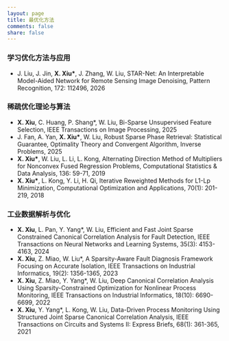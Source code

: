 ```yaml
---
layout: page
title: 最优化方法
comments: false
share: false
---
```


### 学习优化方法与应用 

* J. Liu, J. Jin, <b>X. Xiu*</b>, J. Zhang, W. Liu, STAR-Net: An Interpretable Model-Aided Network for Remote Sensing Image Denoising, Pattern Recognition, 172: 112496, 2026 <br>




### 稀疏优化理论与算法

* <b>X. Xiu</b>, C. Huang, P. Shang*, W. Liu, Bi-Sparse Unsupervised Feature Selection, IEEE Transactions on Image Processing, 2025  <br>
* J. Fan, A. Yan, <b>X. Xiu*</b>, W. Liu, Robust Sparse Phase Retrieval: Statistical Guarantee, Optimality Theory and Convergent Algorithm, Inverse Problems, 2025 <br>
* <b>X. Xiu*</b>, W. Liu, L. Li, L. Kong, Alternating Direction Method of Multipliers for Nonconvex Fused Regression Problems, Computational Statistics & Data Analysis, 136: 59-71, 2019 <br>
* <b>X. Xiu*</b>, L. Kong, Y. Li, H. Qi, Iterative Reweighted Methods for L1-Lp Minimization, Computational Optimization and Applications, 70(1): 201-219, 2018 <br>



### 工业数据解析与优化

* <b>X. Xiu</b>, L. Pan, Y. Yang*, W. Liu, Efficient and Fast Joint Sparse Constrained Canonical Correlation Analysis for Fault Detection, IEEE Transactions on Neural Networks and Learning Systems, 35(3): 4153-4163, 2024 <br>
* <b>X. Xiu</b>, Z. Miao, W. Liu*, A Sparsity-Aware Fault Diagnosis Framework Focusing on Accurate Isolation, IEEE Transactions on Industrial Informatics, 19(2): 1356-1365, 2023 <br>
* <b>X. Xiu</b>, Z. Miao, Y. Yang*, W. Liu, Deep Canonical Correlation Analysis Using Sparsity-Constrained Optimization for Nonlinear Process Monitoring, IEEE Transactions on Industrial Informatics, 18(10): 6690-6699, 2022 <br>
* <b>X. Xiu</b>, Y. Yang*, L. Kong, W. Liu, Data-Driven Process Monitoring Using Structured Joint Sparse Canonical Correlation Analysis, IEEE Transactions on Circuits and Systems II: Express Briefs, 68(1): 361-365, 2021 <br>



